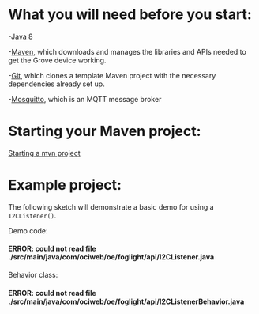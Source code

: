 # What you will need before you start:
-[Java 8](https://docs.oracle.com/javase/8/docs/technotes/guides/install/install_overview.html) 

-[Maven](https://maven.apache.org/install.html), which downloads and manages the libraries and APIs needed to get the Grove device working.

-[Git](https://git-scm.com/), which clones a template Maven project with the necessary dependencies already set up.

-[Mosquitto](https://mosquitto.org/download/), which is an MQTT message broker

# Starting your Maven project: 
[Starting a mvn project](https://github.com/oci-pronghorn/FogLighter/blob/master/README.md)

# Example project:

The following sketch will demonstrate a basic demo for using a ```I2CListener()```.

Demo code:

#### ERROR:  could not read file ./src/main/java/com/ociweb/oe/foglight/api/I2CListener.java

Behavior class:

#### ERROR:  could not read file ./src/main/java/com/ociweb/oe/foglight/api/I2CListenerBehavior.java

